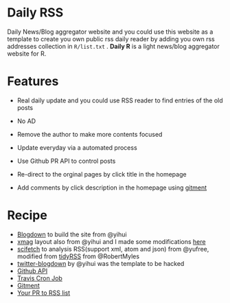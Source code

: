 # Daily RSS

Daily News/Blog aggregator website and you could use this website as a template to create you own public rss daily reader by adding you own rss addresses collection in `R/list.txt` .
**Daily R** is a light news/blog aggregator website for R. 

# Features

- Real daily update and you could use RSS reader to find entries of the old posts

- No AD

- Remove the author to make more contents focused

- Update everyday via a automated process

- Use Github PR API to control posts

- Re-direct to the orginal pages by click title in the homepage

- Add comments by click description in the homepage using [gitment](https://github.com/imsun/gitment)

# Recipe 
 
- [Blogdown](https://github.com/rstudio/blogdown) to build the site from @yihui
- [xmag](https://github.com/yihui/hugo-xmag) layout also from @yihui and I made some modifications [here](https://github.com/yufree/hugo-xmag)
- [scifetch](https://github.com/yufree/scifetch) to analysis RSS(support xml, atom and json) from @yufree, modified from [tidyRSS](https://cran.r-project.org/web/packages/tidyRSS/index.html) from @RobertMyles
- [twitter-blogdown](https://t.yihui.name) by @yihui was the template to be hacked
- [Github API](https://developer.github.com/v3/pulls/)
- [Travis Cron Job](https://docs.travis-ci.com/user/cron-jobs/)
- [Gitment](https://github.com/imsun/gitment)
- [Your PR to RSS list](https://github.com/yufree/daily/edit/master/R/list.txt)
